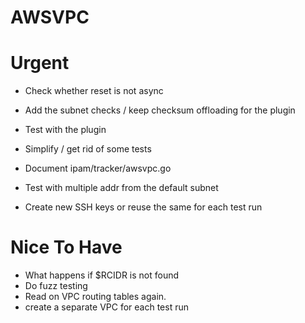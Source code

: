 # AWSVPC

# Urgent

* Check whether reset is not async

* Add the subnet checks / keep checksum offloading for the plugin
* Test with the plugin

* Simplify / get rid of some tests
* Document ipam/tracker/awsvpc.go

* Test with multiple addr from the default subnet

* Create new SSH keys or reuse the same for each test run

# Nice To Have

* What happens if $RCIDR is not found
* Do fuzz testing
* Read on VPC routing tables again.
* create a separate VPC for each test run
